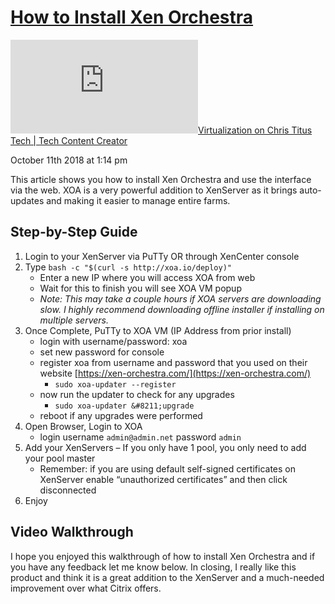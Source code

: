 # [How to Install Xen Orchestra](https://christitus.com/how-to-install-xen-orchestra/ "See on original website")

[![✇](https://freshrss.commsnet.org/f.php?b5decd60)Virtualization on Chris Titus Tech | Tech Content Creator](https://freshrss.commsnet.org/i/?get=f_9 "Filter") 

October 11th 2018 at 1:14 pm

This article shows you how to install Xen Orchestra and use the interface via the web. XOA is a very powerful addition to XenServer as it brings auto-updates and making it easier to manage entire farms.

## Step-by-Step Guide

1.  Login to your XenServer via PuTTy OR through XenCenter console
2.  Type `bash -c "$(curl -s http://xoa.io/deploy)"`
    -   Enter a new IP where you will access XOA from web
    -   Wait for this to finish you will see XOA VM popup
    -   _Note: This may take a couple hours if XOA servers are downloading slow. I highly recommend downloading offline installer if installing on multiple servers._
3.  Once Complete, PuTTy to XOA VM (IP Address from prior install)
    -   login with username/password: xoa
    -   set new password for console
    -   register xoa from username and password that you used on their website [https://xen-orchestra.com/](https://xen-orchestra.com/)
        -   `sudo xoa-updater --register`
    -   now run the updater to check for any upgrades
        -   `sudo xoa-updater &#8211;upgrade`
    -   reboot if any upgrades were performed
4.  Open Browser, Login to XOA
    -   login username `admin@admin.net` password `admin`
5.  Add your XenServers – If you only have 1 pool, you only need to add your pool master
    -   Remember: if you are using default self-signed certificates on XenServer enable “unauthorized certificates” and then click disconnected
6.  Enjoy

## Video Walkthrough

I hope you enjoyed this walkthrough of how to install Xen Orchestra and if you have any feedback let me know below. In closing, I really like this product and think it is a great addition to the XenServer and a much-needed improvement over what Citrix offers.